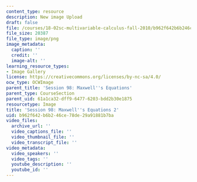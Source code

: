 ```yaml
---
content_type: resource
description: New image Upload
draft: false
file: /courses/18-02sc-multivariable-calculus-fall-2010/b962f642b6b246ce78de29a91881b7ba_MIT18_02SC_L33Brds_7.png
file_size: 20387
file_type: image/png
image_metadata:
  caption: ''
  credit: ''
  image-alt: ''
learning_resource_types:
- Image Gallery
license: https://creativecommons.org/licenses/by-nc-sa/4.0/
ocw_type: OCWImage
parent_title: 'Session 98: Maxwell''s Equations'
parent_type: CourseSection
parent_uid: 61a1ca32-dff9-6477-6203-bdd2b30e1875
resourcetype: Image
title: 'Session 98: Maxwell''s Equations 2'
uid: b962f642-b6b2-46ce-78de-29a91881b7ba
video_files:
  archive_url: ''
  video_captions_file: ''
  video_thumbnail_file: ''
  video_transcript_file: ''
video_metadata:
  video_speakers: ''
  video_tags: ''
  youtube_description: ''
  youtube_id: ''
---
```

